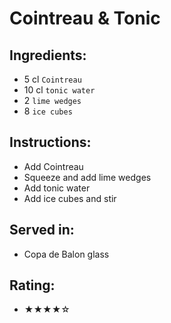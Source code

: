 # Cointreau & Tonic

## Ingredients:
- 5 cl `Cointreau`
- 10 cl `tonic water`
- 2 `lime wedges`
- 8 `ice cubes`

## Instructions:
- Add Cointreau
- Squeeze and add lime wedges
- Add tonic water
- Add ice cubes and stir

## Served in:
- Copa de Balon glass

## Rating:
- ★★★★☆